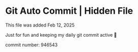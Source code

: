 # Git Auto Commit | Hidden File

This file was added Feb 12, 2025

Just for fun and keeping my daily git commit active 🤪

commit number: 946543
